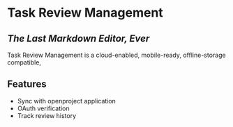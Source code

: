 # Task Review Management
## _The Last Markdown Editor, Ever_


Task Review Management is a cloud-enabled, mobile-ready, offline-storage compatible,



## Features

- Sync with openproject application
- OAuth verification
- Track review history

